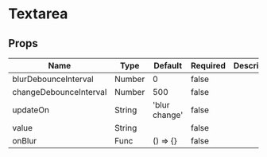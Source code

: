 # Textarea

## Props
| Name                   | Type   | Default       | Required | Description |
| ---------------------- | ------ | ------------- | -------- | ----------- |
| blurDebounceInterval   | Number | 0             | false    |             |
| changeDebounceInterval | Number | 500           | false    |             |
| updateOn               | String | 'blur change' | false    |             |
| value                  | String |               | false    |             |
| onBlur                 | Func   | () => {}      | false    |             |
